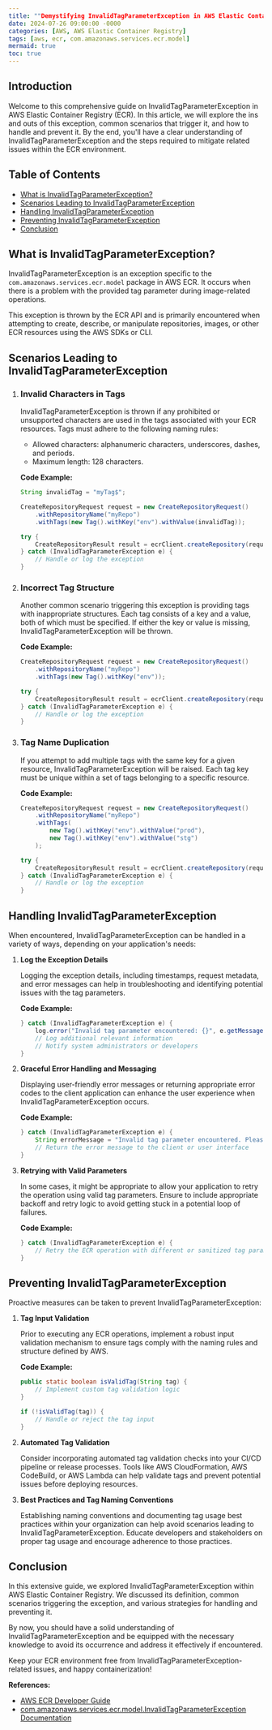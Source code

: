 ```yaml
---
title: ""Demystifying InvalidTagParameterException in AWS Elastic Container Registry""
date: 2024-07-26 09:00:00 -0000
categories: [AWS, AWS Elastic Container Registry]
tags: [aws, ecr, com.amazonaws.services.ecr.model]
mermaid: true
toc: true
---
```



## Introduction
Welcome to this comprehensive guide on InvalidTagParameterException in AWS Elastic Container Registry (ECR). In this article, we will explore the ins and outs of this exception, common scenarios that trigger it, and how to handle and prevent it. By the end, you'll have a clear understanding of InvalidTagParameterException and the steps required to mitigate related issues within the ECR environment.

## Table of Contents
- [What is InvalidTagParameterException?](#what-is-invalidtagparameterexception)
- [Scenarios Leading to InvalidTagParameterException](#scenarios-leading-to-invalidtagparameterexception)
- [Handling InvalidTagParameterException](#handling-invalidtagparameterexception)
- [Preventing InvalidTagParameterException](#preventing-invalidtagparameterexception)
- [Conclusion](#conclusion)

## What is InvalidTagParameterException?

InvalidTagParameterException is an exception specific to the `com.amazonaws.services.ecr.model` package in AWS ECR. It occurs when there is a problem with the provided tag parameter during image-related operations.

This exception is thrown by the ECR API and is primarily encountered when attempting to create, describe, or manipulate repositories, images, or other ECR resources using the AWS SDKs or CLI.

## Scenarios Leading to InvalidTagParameterException

1. ### Invalid Characters in Tags

   InvalidTagParameterException is thrown if any prohibited or unsupported characters are used in the tags associated with your ECR resources. Tags must adhere to the following naming rules:
   - Allowed characters: alphanumeric characters, underscores, dashes, and periods.
   - Maximum length: 128 characters.

   **Code Example:**
   ```java
   String invalidTag = "myTag$";
   
   CreateRepositoryRequest request = new CreateRepositoryRequest()
       .withRepositoryName("myRepo")
       .withTags(new Tag().withKey("env").withValue(invalidTag));
   
   try {
       CreateRepositoryResult result = ecrClient.createRepository(request);
   } catch (InvalidTagParameterException e) {
       // Handle or log the exception
   }
   ```

2. ### Incorrect Tag Structure

   Another common scenario triggering this exception is providing tags with inappropriate structures. Each tag consists of a key and a value, both of which must be specified. If either the key or value is missing, InvalidTagParameterException will be thrown.

   **Code Example:**
   ```java
   CreateRepositoryRequest request = new CreateRepositoryRequest()
       .withRepositoryName("myRepo")
       .withTags(new Tag().withKey("env"));
   
   try {
       CreateRepositoryResult result = ecrClient.createRepository(request);
   } catch (InvalidTagParameterException e) {
       // Handle or log the exception
   }
   ```

3. ### Tag Name Duplication

   If you attempt to add multiple tags with the same key for a given resource, InvalidTagParameterException will be raised. Each tag key must be unique within a set of tags belonging to a specific resource.

   **Code Example:**
   ```java
   CreateRepositoryRequest request = new CreateRepositoryRequest()
       .withRepositoryName("myRepo")
       .withTags(
           new Tag().withKey("env").withValue("prod"),
           new Tag().withKey("env").withValue("stg")
       );
   
   try {
       CreateRepositoryResult result = ecrClient.createRepository(request);
   } catch (InvalidTagParameterException e) {
       // Handle or log the exception
   }
   ```

## Handling InvalidTagParameterException

When encountered, InvalidTagParameterException can be handled in a variety of ways, depending on your application's needs:

1. **Log the Exception Details**
   
   Logging the exception details, including timestamps, request metadata, and error messages can help in troubleshooting and identifying potential issues with the tag parameters.

   **Code Example:**
   ```java
   } catch (InvalidTagParameterException e) {
       log.error("Invalid tag parameter encountered: {}", e.getMessage());
       // Log additional relevant information
       // Notify system administrators or developers
   }
   ```

2. **Graceful Error Handling and Messaging**
   
   Displaying user-friendly error messages or returning appropriate error codes to the client application can enhance the user experience when InvalidTagParameterException occurs.

   **Code Example:**
   ```java
   } catch (InvalidTagParameterException e) {
       String errorMessage = "Invalid tag parameter encountered. Please provide a valid tag.";
       // Return the error message to the client or user interface
   }
   ```

3. **Retrying with Valid Parameters**
   
   In some cases, it might be appropriate to allow your application to retry the operation using valid tag parameters. Ensure to include appropriate backoff and retry logic to avoid getting stuck in a potential loop of failures.

   **Code Example:**
   ```java
   } catch (InvalidTagParameterException e) {
       // Retry the ECR operation with different or sanitized tag parameters
   }
   ```

## Preventing InvalidTagParameterException

Proactive measures can be taken to prevent InvalidTagParameterException:

1. **Tag Input Validation**
   
   Prior to executing any ECR operations, implement a robust input validation mechanism to ensure tags comply with the naming rules and structure defined by AWS.

   **Code Example:**
   ```java
   public static boolean isValidTag(String tag) {
       // Implement custom tag validation logic
   }
   
   if (!isValidTag(tag)) {
       // Handle or reject the tag input
   }
   ```

2. **Automated Tag Validation**
   
   Consider incorporating automated tag validation checks into your CI/CD pipeline or release processes. Tools like AWS CloudFormation, AWS CodeBuild, or AWS Lambda can help validate tags and prevent potential issues before deploying resources.

3. **Best Practices and Tag Naming Conventions**
   
   Establishing naming conventions and documenting tag usage best practices within your organization can help avoid scenarios leading to InvalidTagParameterException. Educate developers and stakeholders on proper tag usage and encourage adherence to those practices.

## Conclusion

In this extensive guide, we explored InvalidTagParameterException within AWS Elastic Container Registry. We discussed its definition, common scenarios triggering the exception, and various strategies for handling and preventing it.

By now, you should have a solid understanding of InvalidTagParameterException and be equipped with the necessary knowledge to avoid its occurrence and address it effectively if encountered.

Keep your ECR environment free from InvalidTagParameterException-related issues, and happy containerization!

**References:**
- [AWS ECR Developer Guide](https://docs.aws.amazon.com/ecr/index.html)
- [com.amazonaws.services.ecr.model.InvalidTagParameterException Documentation](https://docs.aws.amazon.com/AWSJavaSDK/latest/javadoc/com/amazonaws/services/ecr/model/InvalidTagParameterException.html)
